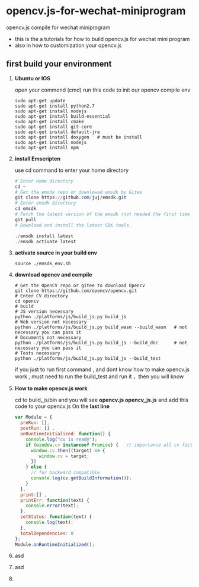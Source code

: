 # opencv.js-for-wechat-miniprogram

opencv.js compile for wechat miniprogram

- this is the a tutorials for how to build opencv.js for wechat mini program
- also in how to customization your opencv.js

## first build your environment

1. **Ubuntu or IOS**  

   open your commond (cmd) run this code to init our opencv compile env

   ```shell
   sudo apt-get update
   sudo apt-get install python2.7
   sudo apt-get install nodejs
   sudo apt-get install build-essential
   sudo apt-get install cmake
   sudo apt-get install git-core
   sudo apt-get install default-jre
   sudo apt-get install doxygen   # must be install 
   sudo apt-get install nodejs
   sudo apt-get install npm
   ```

   

2. **install Emscripten**

   use cd command to enter your home directory 

   ```powershell
   # Enter Home directory
   cd ~
   # Get the emsdk repo or downlowad emsdk by Gitee
   git clone https://github.com/juj/emsdk.git
   # Enter emsdk directory
   cd emsdk
   # Fetch the latest version of the emsdk (not needed the first time you clone)
   git pull
   # Download and install the latest SDK tools.
   
   ./emsdk install latest
   ./emsdk activate latest
   ```

3. **activate source in your build env**

   ```shell
   source ./emsdk_env.sh
   ```

4. **download opencv and compile**

    

   ```shell
   # Get the OpenCV repo or gitee to download Opencv 
   git clone https://github.com/opencv/opencv.git
   # Enter CV directory
   cd opencv
   # build 
   # JS version necessary
   python ./platforms/js/build_js.py build_js
   # Web version not necessary
   python ./platforms/js/build_js.py build_wasm --build_wasm   # not necessary you can pass it
   # Documents not necessary
   python ./platforms/js/build_js.py build_js --build_doc      # not necessary you can pass it
   # Tests necessary
   python ./platforms/js/build_js.py build_js --build_test 
   ```

   if you just to run first command , and dont know how to make opencv.js work , must need to run the build_test and run it ，then you will know

5. **How to make  opencv.js work**

   cd to build_js/bin and you will see **opencv.js opencv_js.js** and add this code to your opencv.js On the **last line**

   ```js
   var Module = {
     preRun: [],
     postRun: [] ,
     onRuntimeInitialized: function() {
       console.log("cv is ready");
       if (window.cv instanceof Promise) {   // importance all cv factory from here
         window.cv.then((target) => {
            window.cv = target;
         })
       } else {
         // for backward compatible
         console.log(cv.getBuildInformation());
       }
     },
     print:[] ,
     printErr: function(text) {
       console.error(text);
     },
     setStatus: function(text) {
       console.log(text);
     },
     totalDependencies: 0
   };
   Module.onRuntimeInitialized();
   ```

   

6. asd

7. asd

8. 



